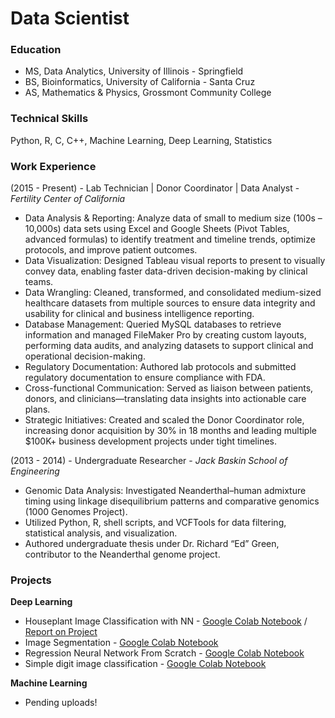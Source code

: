 # Data Scientist

### Education
* MS, Data Analytics, University of Illinois - Springfield
* BS, Bioinformatics, University of California - Santa Cruz
* AS, Mathematics & Physics, Grossmont Community College

### Technical Skills
Python, R, C, C++, Machine Learning, Deep Learning, Statistics

### Work Experience
(2015 - Present) - Lab Technician | Donor Coordinator | Data Analyst - _Fertility Center of California_
- Data Analysis & Reporting: Analyze data of small to medium size (100s – 10,000s) data sets using Excel and Google Sheets (Pivot Tables, advanced formulas) to identify treatment and timeline trends, optimize protocols, and improve patient outcomes.
- Data Visualization: Designed Tableau visual reports to present to visually convey data, enabling faster data-driven decision-making by clinical teams.
- Data Wrangling: Cleaned, transformed, and consolidated medium-sized healthcare datasets from multiple sources to ensure data integrity and usability for clinical and business intelligence reporting.
- Database Management: Queried MySQL databases to retrieve information and managed FileMaker Pro by creating custom layouts, performing data audits, and analyzing datasets to support clinical and operational decision-making.
- Regulatory Documentation: Authored lab protocols and submitted regulatory documentation to ensure compliance with FDA.
- Cross-functional Communication: Served as liaison between patients, donors, and clinicians—translating data insights into actionable care plans.
- Strategic Initiatives: Created and scaled the Donor Coordinator role, increasing donor acquisition by 30% in 18 months and leading multiple $100K+ business development projects under tight timelines.

(2013 - 2014) - Undergraduate Researcher - _Jack Baskin School of Engineering_
- Genomic Data Analysis: Investigated Neanderthal–human admixture timing using linkage disequilibrium patterns and comparative genomics (1000 Genomes Project).
- Utilized Python, R, shell scripts, and VCFTools for data filtering, statistical analysis, and visualization.
- Authored undergraduate thesis under Dr. Richard “Ed” Green, contributor to the Neanderthal genome project.


### Projects
**Deep Learning**
* Houseplant Image Classification with NN - [Google Colab Notebook](https://colab.research.google.com/drive/19r9e-d2zvKwXH2NIGKXF8Xg1ElAvxo9K?usp=sharing) / [Report on Project](https://docs.google.com/document/d/1-o4ZdEfbNxdI0uw-eawbuCaA0Xv-_qJNTuU7LlF7fi4/edit?usp=sharing)
* Image Segmentation - [Google Colab Notebook](https://colab.research.google.com/drive/1ZkGXj-qUZs2uKneeTINeQVXL45V_At40?usp=sharing)
* Regression Neural Network From Scratch - [Google Colab Notebook](https://colab.research.google.com/drive/1AmXDf3ie0Dwt29w_KxzWwac3T8FEDh7M?usp=drive_link)
* Simple digit image classification - [Google Colab Notebook](https://colab.research.google.com/drive/1aTZPtaPQLrtxVWuHzWmL_tCYBOQrOVuS?usp=sharing)

**Machine Learning**
* Pending uploads!
